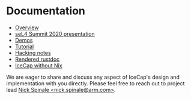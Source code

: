 # Documentation

- [Overview](../#IceCap)
- [seL4 Summit 2020 presentation](https://nickspinale.com/talks/sel4-summit-2020.html)
- [Demos](../demos)
- [Tutorial](../examples)
- [Hacking notes](./hacking.md)
- [Rendered rustdoc](https://arm-research.gitlab.io/security/icecap/html/rustdoc/)
- [IceCap without Nix](./icecap-without-nix.md)

We are eager to share and discuss any aspect of IceCap's design and
implementation with you directly. Please feel free to reach out to project lead
[Nick Spinale &lt;nick.spinale@arm.com&gt;](mailto:nick.spinale@arm.com).
